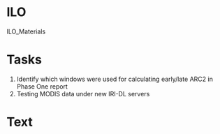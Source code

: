 ILO
===

ILO_Materials


Tasks 
=== 
1. Identify which windows were used for calculating early/late ARC2 in Phase One report 
2. Testing MODIS data under new IRI-DL servers


Text
===

<insert example here>  
